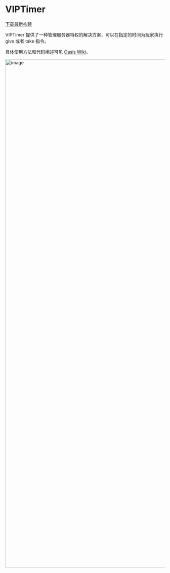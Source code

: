 # VIPTimer

[下载最新构建](https://nightly.link/oasis-mc/viptimer/workflows/gradle/main/viptimer-latest.zip)

VIPTimer 提供了一种管理服务器特权的解决方案，可以在指定的时间为玩家执行 give 或者 take 指令。

具体使用方法和代码阐述可见 [Oasis Wiki](https://wiki.oases.red/VIP%E8%AE%A1%E6%97%B6%E6%8F%92%E4%BB%B6%E6%8A%80%E6%9C%AF%E6%96%87%E6%A1%A3)。

<img width="1606" alt="image" src="https://github.com/oasis-mc/viptimer/assets/36447840/cde2caa9-4fae-41ad-af4f-1b7a7b45d4aa">
